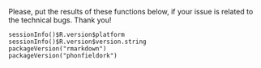 Please, put the results of these functions below, if your issue is related to the technical bugs. Thank you!
```
sessionInfo()$R.version$platform
sessionInfo()$R.version$version.string
packageVersion("rmarkdown")
packageVersion("phonfieldork")
```
